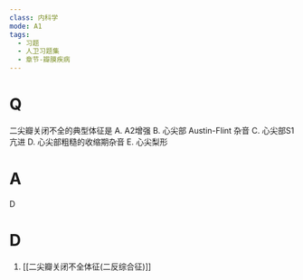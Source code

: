 ```yaml
---
class: 内科学
mode: A1
tags:
  - 习题
  - 人卫习题集
  - 章节-瓣膜疾病
---
```


# Q
二尖瓣关闭不全的典型体征是
A. A2增强 
B. 心尖部 Austin-Flint 杂音
C. 心尖部S1亢进 
D. 心尖部粗糙的收缩期杂音
E. 心尖梨形
# A
D
# D
1. [[二尖瓣关闭不全体征(二反综合征)]]